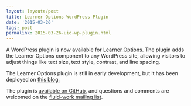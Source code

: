 ```yaml
---
layout: layouts/post
title: Learner Options WordPress Plugin
date: '2015-03-26'
tags: post
permalink: 2015-03-26-uio-wp-plugin.html
---
```

<p>A WordPress plugin is now available for
<a href="http://build.fluidproject.org/infusion/demos/uiOptions/">Learner Options</a>.
The plugin adds the Learner Options component to any WordPress site, allowing visitors to adjust
things like text size, text style, contrast, and line spacing.</p>
<p>The Learner Options plugin is still in early development, but it has been deployed on
<a href="http://tjbliss.org/a-one-size-fits-one-experience-on-tjbliss-org/">this blog.</a></p>
<p>The plugin is <a href="https://github.com/fluid-project/uio-wordpress-plugin/">available on GitHub</a>,
and questions and comments are welcomed on the <a href="http://lists.idrc.ocad.ca/mai
lman/listinfo/fluid-work">fluid-work mailing list</a>.</p>
